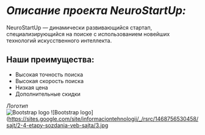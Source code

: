 # *Описание проекта NeuroStartUp:*
NeuroStartUp — динамически развивающийся стартап, специализирующийся на поиске с использованием новейших технологий искусственного интеллекта. 
## Наши преимущества: 

* Высокая точность поиска
* Высокая скорость поиска
* Низкая цена
* Дополнительные скидки 

*Логотип*  
![Bootstrap logo](https://camo.githubusercontent.com/ace14ee894d150192a7b05b12410738aa65528da742bbce69315a5f441320ea7/68747470733a2f2f692e696d6775722e636f6d2f495a4f525769492e706e67) 
![Bootstrap logo](https://sites.google.com/site/informaciontehnologii/_/rsrc/1468756530458/sajt/2-4-etapy-sozdania-veb-sajta/3.jpg



